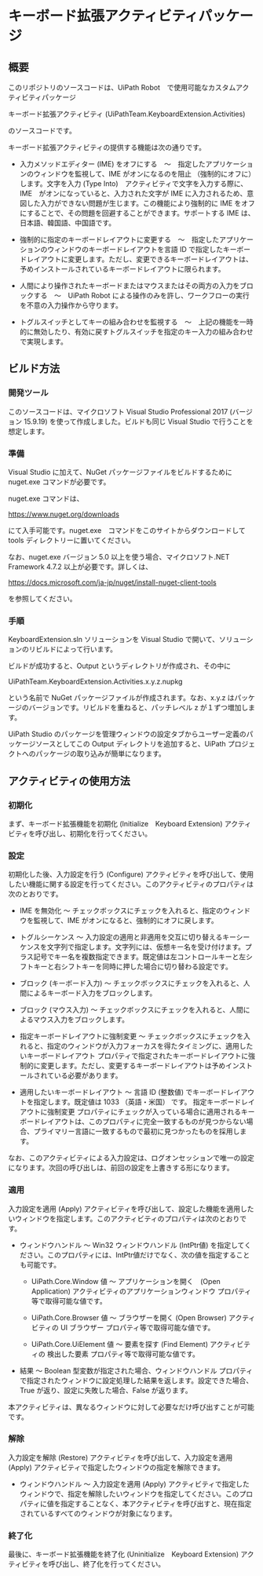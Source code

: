 # キーボード拡張アクティビティパッケージ

## 概要

このリポジトリのソースコードは、UiPath Robot　で使用可能なカスタムアクティビティパッケージ

キーボード拡張アクティビティ (UiPathTeam.KeyboardExtension.Activities)

のソースコードです。

キーボード拡張アクティビティの提供する機能は次の通りです。

* 入力メソッドエディター (IME) をオフにする　～　指定したアプリケーションのウィンドウを監視して、IME がオンになるのを阻止 （強制的にオフに） します。文字を入力 (Type Into)　アクティビティで文字を入力する際に、IME　がオンになっていると、入力された文字が IME に入力されるため、意図した入力ができない問題が生じます。この機能により強制的に IME をオフにすることで、その問題を回避することができます。サポートする IME は、日本語、韓国語、中国語です。 

* 強制的に指定のキーボードレイアウトに変更する　～　指定したアプリケーションのウィンドウのキーボードレイアウトを言語 ID で指定したキーボードレイアウトに変更します。ただし、変更できるキーボードレイアウトは、予めインストールされているキーボードレイアウトに限られます。

* 人間により操作されたキーボードまたはマウスまたはその両方の入力をブロックする　～　UiPath Robot による操作のみを許し、ワークフローの実行を不意の入力操作から守ります。

* トグルスイッチとしてキーの組み合わせを監視する　～　上記の機能を一時的に無効したり、有効に戻すトグルスイッチを指定のキー入力の組み合わせで実現します。

## ビルド方法

### 開発ツール

このソースコードは、マイクロソフト Visual Studio Professional 2017 (バージョン 15.9.19) を使って作成しました。ビルドも同じ Visual Studio で行うことを想定します。

### 準備

Visual Studio に加えて、NuGet パッケージファイルをビルドするために nuget.exe コマンドが必要です。

nuget.exe コマンドは、

https://www.nuget.org/downloads

にて入手可能です。nuget.exe　コマンドをこのサイトからダウンロードして tools ディレクトリーに置いてください。

なお、nuget.exe バージョン 5.0 以上を使う場合、マイクロソフト.NET Framework 4.7.2 以上が必要です。詳しくは、

https://docs.microsoft.com/ja-jp/nuget/install-nuget-client-tools

を参照してください。

### 手順

KeyboardExtension.sln ソリューションを Visual Studio で開いて、ソリューションのリビルドによって行います。

ビルドが成功すると、Output というディレクトリが作成され、その中に

UiPathTeam.KeyboardExtension.Activities.x.y.z.nupkg

という名前で NuGet パッケージファイルが作成されます。なお、x.y.z はパッケージのバージョンです。リビルドを重ねると、パッチレベル z が１ずつ増加します。

UiPath Studio のパッケージを管理ウィンドウの設定タブからユーザー定義のパッケージソースとしてこの Output ディレクトリを追加すると、UiPath プロジェクトへのパッケージの取り込みが簡単になります。

## アクティビティの使用方法

### 初期化

まず、キーボード拡張機能を初期化 (Initialize　Keyboard Extension) アクティビティを呼び出し、初期化を行ってください。

### 設定

初期化した後、入力設定を行う (Configure) アクティビティを呼び出して、使用したい機能に関する設定を行ってください。このアクティビティのプロパティは次のとおりです。

* IME を無効化 ～ チェックボックスにチェックを入れると、指定のウィンドウを監視して、IME がオンになると、強制的にオフに戻します。

* トグルシーケンス ～ 入力設定の適用と非適用を交互に切り替えるキーシーケンスを文字列で指定します。文字列には、仮想キー名を受け付けます。プラス記号でキー名を複数指定できます。既定値は左コントロールキーと左シフトキーと右シフトキーを同時に押した場合に切り替わる設定です。

* ブロック (キーボード入力) ～ チェックボックスにチェックを入れると、人間によるキーボード入力をブロックします。

* ブロック (マウス入力) ～ チェックボックスにチェックを入れると、人間によるマウス入力をブロックします。

* 指定キーボードレイアウトに強制変更 ～ チェックボックスにチェックを入れると、指定のウィンドウが入力フォーカスを得たタイミングに、適用したいキーボードレイアウト プロパティで指定されたキーボードレイアウトに強制的に変更します。ただし、変更するキーボードレイアウトは予めインストールされている必要があります。

* 適用したいキーボードレイアウト ～ 言語 ID (整数値) でキーボードレイアウトを指定します。既定値は 1033 （英語・米国） です。 指定キーボードレイアウトに強制変更 プロパティにチェックが入っている場合に適用されるキーボードレイアウトは、このプロパティに完全一致するものが見つからない場合、プライマリー言語に一致するもので最初に見つかったものを採用します。

なお、このアクティビティによる入力設定は、ログオンセッションで唯一の設定になります。次回の呼び出しは、前回の設定を上書きする形になります。

### 適用

入力設定を適用 (Apply) アクティビティを呼び出して、設定した機能を適用したいウィンドウを指定します。このアクティビティのプロパティは次のとおりです。

* ウィンドウハンドル ～ Win32 ウィンドウハンドル (IntPtr値) を指定してください。このプロパティには、IntPtr値だけでなく、次の値を指定することも可能です。

	- UiPath.Core.Window 値 ～ アプリケーションを開く　(Open Application) アクティビティのアプリケーションウィンドウ プロパティ等で取得可能な値です。

	- UiPath.Core.Browser 値 ～ ブラウザーを開く (Open Browser) アクティビティの UI ブラウザー プロパティ等で取得可能な値です。
  
	- UiPath.Core.UiElement 値 ～ 要素を探す (Find Element) アクティビティの 検出した要素 プロパティ等で取得可能な値です。

* 結果 ～ Boolean 型変数が指定された場合、ウィンドウハンドル プロパティで指定されたウィンドウに設定処理した結果を返します。設定できた場合、True が返り、設定に失敗した場合、False が返ります。

本アクティビティは、異なるウィンドウに対して必要なだけ呼び出すことが可能です。

### 解除

入力設定を解除 (Restore) アクティビティを呼び出して、入力設定を適用 (Apply) アクティビティで指定したウィンドウの指定を解除できます。

* ウィンドウハンドル ～ 入力設定を適用 (Apply) アクティビティで指定したウィンドウで、指定を解除したいウィンドウを指定してください。このプロパティに値を指定することなく、本アクティビティを呼び出すと、現在指定されているすべてのウィンドウが対象になります。

### 終了化

最後に、キーボード拡張機能を終了化 (Uninitialize　Keyboard Extension) アクティビティを呼び出し、終了化を行ってください。
